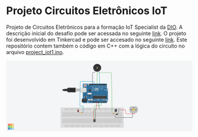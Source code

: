 # Projeto Circuitos Eletrônicos IoT

Projeto de Circuitos Eletrônicos para a formação IoT Specialist da [DIO](https://www.dio.me/). A descrição inicial do desafio pode ser acessada no seguinte [link](https://academiapme-my.sharepoint.com/:w:/g/personal/renato_dio_me/EbnDgNiStf5LppfwtOB7VvwB3Qh9wiWEApFF3iZE2vbuqA?e=d7V5tv). O projeto foi desenvolvido em Tinkercad e pode ser accesado no seguinte [link](https://www.tinkercad.com/things/9EsPxqYWLrI-projeto-iot/editel?sharecode=ftffuvB_C1X-o-ZVhosen_BvI0wAWdcHO1QhDChfKRQ).
Este repositório contem também o código em C++ com a lógica do circuito no arquivo [project_iot1.ino](project_iot1.ino).

![Imagem do Circuito](/Projeto%20IoT.png)
